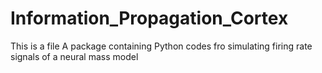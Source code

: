 # Information_Propagation_Cortex
This is a file
A package containing Python codes fro simulating firing rate signals of a neural mass model
